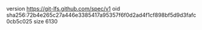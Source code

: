 version https://git-lfs.github.com/spec/v1
oid sha256:72b4e265c27a446e3385417a95357f6f0d2ad4f1cf898bf5d9d3fafc0cb5c025
size 6130
